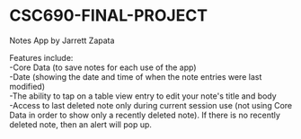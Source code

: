 # CSC690-FINAL-PROJECT

Notes App by Jarrett Zapata

Features include: <br />
-Core Data (to save notes for each use of the app) <br />
-Date (showing the date and time of when the note entries were last modified) <br />
-The ability to tap on a table view entry to edit your note's title and body <br />
-Access to last deleted note only during current session use (not using Core Data in order to show only a recently deleted note). If there is no recently deleted note, then an alert will pop up. <br />
